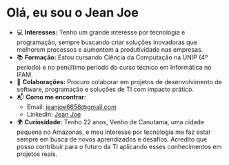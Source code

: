 # Olá, eu sou o Jean Joe

- 💻 **Interesses:** Tenho um grande interesse por tecnologia e programação, sempre buscando criar soluções inovadoras que melhorem processos e aumentem a produtividade nas empresas.
- 📚 **Formação:** Estou cursando Ciência da Computação na UNIP (4º período) e no penúltimo período do curso técnico em Informática no IFAM.
- 🤝 **Colaborações:** Procuro colaborar em projetos de desenvolvimento de software, programação e soluções de TI com impacto prático.
- 📬 **Como me encontrar:** 
   - Email: jeanjoe6656@gmail.com
   - LinkedIn: [Jean Joe](https://www.linkedin.com/in/jeanjoe2606/)
- 🌍 **Curiosidade:** Tenho 22 anos, Venho de Canutama, uma cidade pequena no Amazonas, e meu interesse por tecnologia me faz estar sempre em busca de novos aprendizados e desafios. Acredito que posso contribuir para o futuro da TI aplicando esses conhecimentos em projetos reais.

<!---
joejean2002/joejean2002 é um ✨ repositório especial ✨ porque o `README.md` (este arquivo) aparece no seu perfil GitHub.
Você pode clicar no link de Visualização para dar uma olhada nas suas alterações.
--->
